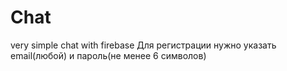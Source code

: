 # Chat
very simple chat with firebase
Для регистрации нужно указать email(любой) и пароль(не менее 6 символов)
